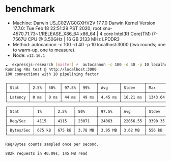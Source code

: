 # benchmark

- Machine: Darwin US_C02WG0GXHV2V 17.7.0 Darwin Kernel Version 17.7.0: Tue Feb 18 22:51:29 PST 2020; root:xnu-4570.71.73~1/RELEASE_X86_64 x86_64 | 4 core Intel(R) Core(TM) i7-7567U CPU @ 3.50GHz | 16 GB 2133 MHz LPDDR3
- Method: autocannon -c 100 -d 40 -p 10 localhost:3000 (two rounds; one to warm-up, one to measure).
- Node: `v12.16.1`

```bash
☁  expressjs-research [master] ⚡  autocannon -c 100 -d 40 -p 10 localhost:3000
Running 40s test @ http://localhost:3000
100 connections with 10 pipelining factor

┌─────────┬──────┬──────┬───────┬───────┬─────────┬──────────┬────────────┐
│ Stat    │ 2.5% │ 50%  │ 97.5% │ 99%   │ Avg     │ Stdev    │ Max        │
├─────────┼──────┼──────┼───────┼───────┼─────────┼──────────┼────────────┤
│ Latency │ 0 ms │ 0 ms │ 44 ms │ 49 ms │ 4.45 ms │ 16.21 ms │ 1343.64 ms │
└─────────┴──────┴──────┴───────┴───────┴─────────┴──────────┴────────────┘
┌───────────┬────────┬────────┬─────────┬─────────┬──────────┬─────────┬────────┐
│ Stat      │ 1%     │ 2.5%   │ 50%     │ 97.5%   │ Avg      │ Stdev   │ Min    │
├───────────┼────────┼────────┼─────────┼─────────┼──────────┼─────────┼────────┤
│ Req/Sec   │ 4115   │ 4115   │ 23071   │ 24063   │ 22056.55 │ 3390.35 │ 4114   │
├───────────┼────────┼────────┼─────────┼─────────┼──────────┼─────────┼────────┤
│ Bytes/Sec │ 675 kB │ 675 kB │ 3.78 MB │ 3.95 MB │ 3.62 MB  │ 556 kB  │ 675 kB │
└───────────┴────────┴────────┴─────────┴─────────┴──────────┴─────────┴────────┘

Req/Bytes counts sampled once per second.

882k requests in 40.09s, 145 MB read
```
